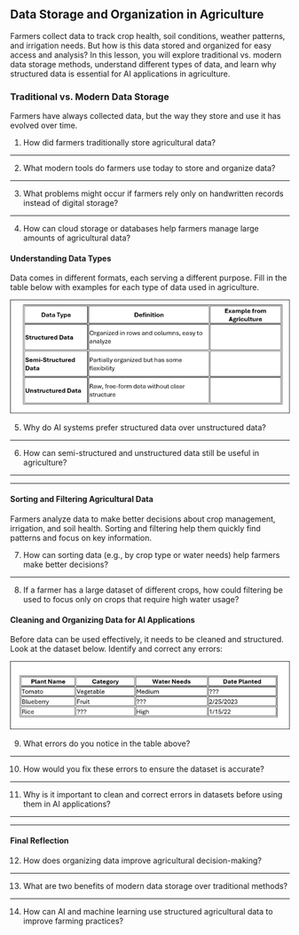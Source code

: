 ## Data Storage and Organization in Agriculture

Farmers collect data to track crop health, soil conditions, weather patterns, and irrigation needs. But how is this data stored and organized for easy access and analysis? In this lesson, you will explore traditional vs. modern data storage methods, understand different types of data, and learn why structured data is essential for AI applications in agriculture.

### Traditional vs. Modern Data Storage

Farmers have always collected data, but the way they store and use it has evolved over time.

1. How did farmers traditionally store agricultural data?
________________________________________



2. What modern tools do farmers use today to store and organize data?
________________________________________



3. What problems might occur if farmers rely only on handwritten records instead of digital storage?
________________________________________



4. How can cloud storage or databases help farmers manage large amounts of agricultural data?


#### Understanding Data Types

Data comes in different formats, each serving a different purpose. Fill in the table below with examples for each type of data used in agriculture.

![](../media/ag50.png)


5. Why do AI systems prefer structured data over unstructured data?



________________________________________
6. How can semi-structured and unstructured data still be useful in agriculture?
________________________________________


________________________________________

#### Sorting and Filtering Agricultural Data

Farmers analyze data to make better decisions about crop management, irrigation, and soil health. Sorting and filtering help them quickly find patterns and focus on key information.

7. How can sorting data (e.g., by crop type or water needs) help farmers make better decisions?
________________________________________


8. If a farmer has a large dataset of different crops, how could filtering be used to focus only on crops that require high water usage?


#### Cleaning and Organizing Data for AI Applications

Before data can be used effectively, it needs to be cleaned and structured. Look at the dataset below. Identify and correct any errors:

![](../media/ag51.png)


9. What errors do you notice in the table above?
________________________________________



10. How would you fix these errors to ensure the dataset is accurate?



________________________________________
11. Why is it important to clean and correct errors in datasets before using them in AI applications?
________________________________________



________________________________________

#### Final Reflection

12. How does organizing data improve agricultural decision-making?
________________________________________



13. What are two benefits of modern data storage over traditional methods?
________________________________________



14. How can AI and machine learning use structured agricultural data to improve farming practices?
